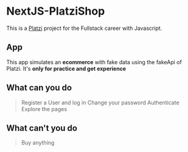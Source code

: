 # NextJS-PlatziShop

This is a [Platzi](https://platzi.com/home) project for the Fullstack career with Javascript.

## App

This app simulates an **ecommerce** with fake data using the fakeApi of Platzi. It's **only for practice and get experience**

## What can you do

> Register a User and log in
> Change your password
> Authenticate
> Explore the pages

## What can't you do

> Buy anything